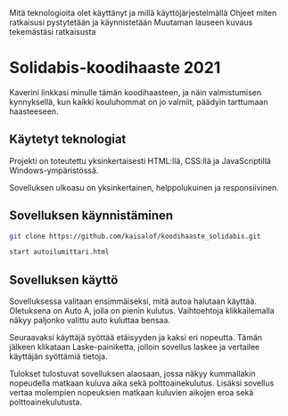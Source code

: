 Mitä teknologioita olet käyttänyt ja millä käyttöjärjestelmällä
Ohjeet miten ratkaisusi pystytetään ja käynnistetään
Muutaman lauseen kuvaus tekemästäsi ratkaisusta

# Solidabis-koodihaaste 2021

Kaverini linkkasi minulle tämän koodihaasteen, ja näin valmistumisen kynnyksellä, kun kaikki kouluhommat on jo valmiit, päädyin tarttumaan haasteeseen.

## Käytetyt teknologiat

Projekti on toteutettu yksinkertaisesti HTML:llä, CSS:llä ja JavaScriptillä Windows-ympäristössä.

Sovelluksen ulkoasu on yksinkertainen, helppolukuinen ja responsiivinen.

## Sovelluksen käynnistäminen

```bash
git clone https://github.com/kaisalof/koodihaaste_solidabis.git
```

```bash
start autoilumittari.html
```

## Sovelluksen käyttö

Sovelluksessa valitaan ensimmäiseksi, mitä autoa halutaan käyttää. Oletuksena on Auto A, jolla on pienin kulutus. Vaihtoehtoja klikkailemalla näkyy paljonko valittu auto kuluttaa bensaa. 

Seuraavaksi käyttäjä syöttää etäisyyden ja kaksi eri nopeutta. Tämän jälkeen klikataan Laske-painiketta, jolloin sovellus laskee ja vertailee käyttäjän syöttämiä tietoja. 

Tulokset tulostuvat sovelluksen alaosaan, jossa näkyy kummallakin nopeudella matkaan kuluva aika sekä polttoainekulutus. Lisäksi sovellus vertaa molempien nopeuksien matkaan kuluvien aikojen eroa sekä polttoainekulutusta.

